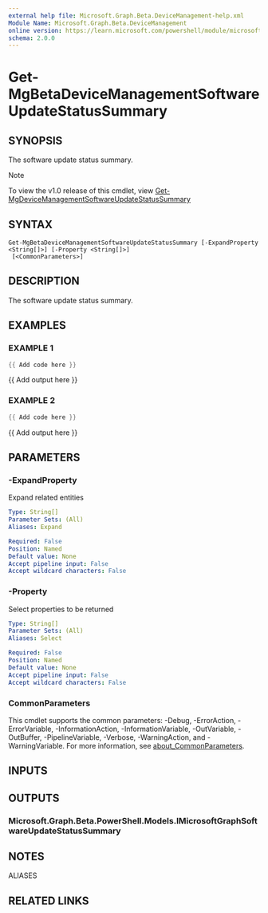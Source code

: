 ```yaml
---
external help file: Microsoft.Graph.Beta.DeviceManagement-help.xml
Module Name: Microsoft.Graph.Beta.DeviceManagement
online version: https://learn.microsoft.com/powershell/module/microsoft.graph.beta.devicemanagement/get-mgbetadevicemanagementsoftwareupdatestatussummary
schema: 2.0.0
---
```


# Get-MgBetaDeviceManagementSoftwareUpdateStatusSummary

## SYNOPSIS
The software update status summary.

> [!NOTE]
> To view the v1.0 release of this cmdlet, view [Get-MgDeviceManagementSoftwareUpdateStatusSummary](/powershell/module/Microsoft.Graph.DeviceManagement/Get-MgDeviceManagementSoftwareUpdateStatusSummary?view=graph-powershell-v1.0)

## SYNTAX

```
Get-MgBetaDeviceManagementSoftwareUpdateStatusSummary [-ExpandProperty <String[]>] [-Property <String[]>]
 [<CommonParameters>]
```

## DESCRIPTION
The software update status summary.

## EXAMPLES

### EXAMPLE 1
```powershell
{{ Add code here }}
```

{{ Add output here }}

### EXAMPLE 2
```powershell
{{ Add code here }}
```

{{ Add output here }}

## PARAMETERS

### -ExpandProperty
Expand related entities

```yaml
Type: String[]
Parameter Sets: (All)
Aliases: Expand

Required: False
Position: Named
Default value: None
Accept pipeline input: False
Accept wildcard characters: False
```

### -Property
Select properties to be returned

```yaml
Type: String[]
Parameter Sets: (All)
Aliases: Select

Required: False
Position: Named
Default value: None
Accept pipeline input: False
Accept wildcard characters: False
```

### CommonParameters
This cmdlet supports the common parameters: -Debug, -ErrorAction, -ErrorVariable, -InformationAction, -InformationVariable, -OutVariable, -OutBuffer, -PipelineVariable, -Verbose, -WarningAction, and -WarningVariable. For more information, see [about_CommonParameters](http://go.microsoft.com/fwlink/?LinkID=113216).

## INPUTS

## OUTPUTS

### Microsoft.Graph.Beta.PowerShell.Models.IMicrosoftGraphSoftwareUpdateStatusSummary
## NOTES

ALIASES

## RELATED LINKS
